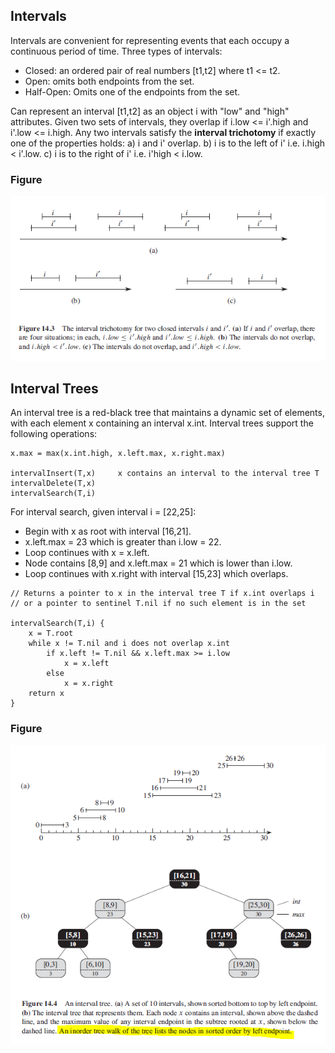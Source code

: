 ## Intervals

Intervals are convenient for representing events that each occupy a continuous period of time. Three types of intervals:

- Closed: an ordered pair of real numbers [t1,t2] where t1 <= t2.
- Open: omits both endpoints from the set.
- Half-Open: Omits one of the endpoints from the set.

Can represent an interval [t1,t2] as an object i with "low" and "high" attributes. Given two sets of intervals, they overlap if i.low <= i'.high and i'.low <= i.high. Any two intervals satisfy the **interval trichotomy** if exactly one of the properties holds:
a) i and i' overlap.
b) i is to the left of i' i.e. i.high < i'.low.
c) i is to the right of i' i.e. i'high < i.low.

### Figure

<img src="../../assets/interval-trichotomy.PNG">

## Interval Trees

An interval tree is a red-black tree that maintains a dynamic set of elements, with each element x containing an interval x.int. Interval trees support the following operations:

```
x.max = max(x.int.high, x.left.max, x.right.max)

intervalInsert(T,x)     x contains an interval to the interval tree T
intervalDelete(T,x)
intervalSearch(T,i)
```

For interval search, given interval i = [22,25]:

- Begin with x as root with interval [16,21].
- x.left.max = 23 which is greater than i.low = 22.
- Loop continues with x = x.left.
- Node contains [8,9] and x.left.max = 21 which is lower than i.low.
- Loop continues with x.right with interval [15,23] which overlaps.

```
// Returns a pointer to x in the interval tree T if x.int overlaps i
// or a pointer to sentinel T.nil if no such element is in the set

intervalSearch(T,i) {
    x = T.root
    while x != T.nil and i does not overlap x.int
        if x.left != T.nil && x.left.max >= i.low
            x = x.left
        else
            x = x.right
    return x
}
```

### Figure

<img src="../../assets/interval-tree-red-black.PNG">
